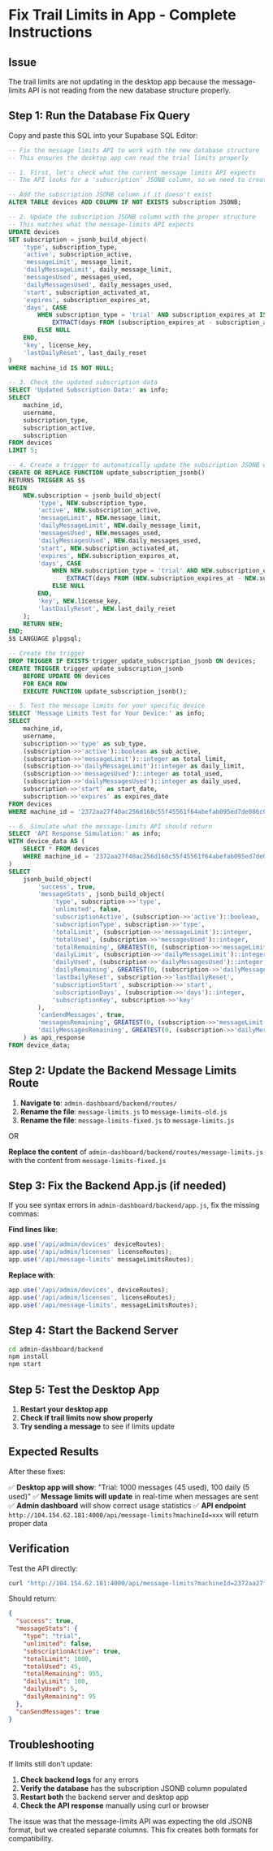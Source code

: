 # Fix Trail Limits in App - Complete Instructions

## Issue
The trail limits are not updating in the desktop app because the message-limits API is not reading from the new database structure properly.

## Step 1: Run the Database Fix Query

Copy and paste this SQL into your Supabase SQL Editor:

```sql
-- Fix the message limits API to work with the new database structure
-- This ensures the desktop app can read the trial limits properly

-- 1. First, let's check what the current message limits API expects
-- The API looks for a 'subscription' JSONB column, so we need to create that

-- Add the subscription JSONB column if it doesn't exist
ALTER TABLE devices ADD COLUMN IF NOT EXISTS subscription JSONB;

-- 2. Update the subscription JSONB column with the proper structure
-- This matches what the message-limits API expects
UPDATE devices 
SET subscription = jsonb_build_object(
    'type', subscription_type,
    'active', subscription_active,
    'messageLimit', message_limit,
    'dailyMessageLimit', daily_message_limit,
    'messagesUsed', messages_used,
    'dailyMessagesUsed', daily_messages_used,
    'start', subscription_activated_at,
    'expires', subscription_expires_at,
    'days', CASE 
        WHEN subscription_type = 'trial' AND subscription_expires_at IS NOT NULL THEN
            EXTRACT(days FROM (subscription_expires_at - subscription_activated_at))::INTEGER
        ELSE NULL
    END,
    'key', license_key,
    'lastDailyReset', last_daily_reset
)
WHERE machine_id IS NOT NULL;

-- 3. Check the updated subscription data
SELECT 'Updated Subscription Data:' as info;
SELECT 
    machine_id,
    username,
    subscription_type,
    subscription_active,
    subscription
FROM devices
LIMIT 5;

-- 4. Create a trigger to automatically update the subscription JSONB when other columns change
CREATE OR REPLACE FUNCTION update_subscription_jsonb()
RETURNS TRIGGER AS $$
BEGIN
    NEW.subscription = jsonb_build_object(
        'type', NEW.subscription_type,
        'active', NEW.subscription_active,
        'messageLimit', NEW.message_limit,
        'dailyMessageLimit', NEW.daily_message_limit,
        'messagesUsed', NEW.messages_used,
        'dailyMessagesUsed', NEW.daily_messages_used,
        'start', NEW.subscription_activated_at,
        'expires', NEW.subscription_expires_at,
        'days', CASE 
            WHEN NEW.subscription_type = 'trial' AND NEW.subscription_expires_at IS NOT NULL THEN
                EXTRACT(days FROM (NEW.subscription_expires_at - NEW.subscription_activated_at))::INTEGER
            ELSE NULL
        END,
        'key', NEW.license_key,
        'lastDailyReset', NEW.last_daily_reset
    );
    RETURN NEW;
END;
$$ LANGUAGE plpgsql;

-- Create the trigger
DROP TRIGGER IF EXISTS trigger_update_subscription_jsonb ON devices;
CREATE TRIGGER trigger_update_subscription_jsonb
    BEFORE UPDATE ON devices
    FOR EACH ROW
    EXECUTE FUNCTION update_subscription_jsonb();

-- 5. Test the message limits for your specific device
SELECT 'Message Limits Test for Your Device:' as info;
SELECT 
    machine_id,
    username,
    subscription->>'type' as sub_type,
    (subscription->>'active')::boolean as sub_active,
    (subscription->>'messageLimit')::integer as total_limit,
    (subscription->>'dailyMessageLimit')::integer as daily_limit,
    (subscription->>'messagesUsed')::integer as total_used,
    (subscription->>'dailyMessagesUsed')::integer as daily_used,
    subscription->>'start' as start_date,
    subscription->>'expires' as expires_date
FROM devices 
WHERE machine_id = '2372aa27f40ac256d160c55f45561f64abefab095ed7de086c022c3716bee7fe';

-- 6. Simulate what the message-limits API should return
SELECT 'API Response Simulation:' as info;
WITH device_data AS (
    SELECT * FROM devices 
    WHERE machine_id = '2372aa27f40ac256d160c55f45561f64abefab095ed7de086c022c3716bee7fe'
)
SELECT 
    jsonb_build_object(
        'success', true,
        'messageStats', jsonb_build_object(
            'type', subscription->>'type',
            'unlimited', false,
            'subscriptionActive', (subscription->>'active')::boolean,
            'subscriptionType', subscription->>'type',
            'totalLimit', (subscription->>'messageLimit')::integer,
            'totalUsed', (subscription->>'messagesUsed')::integer,
            'totalRemaining', GREATEST(0, (subscription->>'messageLimit')::integer - (subscription->>'messagesUsed')::integer),
            'dailyLimit', (subscription->>'dailyMessageLimit')::integer,
            'dailyUsed', (subscription->>'dailyMessagesUsed')::integer,
            'dailyRemaining', GREATEST(0, (subscription->>'dailyMessageLimit')::integer - (subscription->>'dailyMessagesUsed')::integer),
            'lastDailyReset', subscription->>'lastDailyReset',
            'subscriptionStart', subscription->>'start',
            'subscriptionDays', (subscription->>'days')::integer,
            'subscriptionKey', subscription->>'key'
        ),
        'canSendMessages', true,
        'messagesRemaining', GREATEST(0, (subscription->>'messageLimit')::integer - (subscription->>'messagesUsed')::integer),
        'dailyMessagesRemaining', GREATEST(0, (subscription->>'dailyMessageLimit')::integer - (subscription->>'dailyMessagesUsed')::integer)
    ) as api_response
FROM device_data;
```

## Step 2: Update the Backend Message Limits Route

1. **Navigate to**: `admin-dashboard/backend/routes/`
2. **Rename the file**: `message-limits.js` to `message-limits-old.js`
3. **Rename the file**: `message-limits-fixed.js` to `message-limits.js`

OR

**Replace the content** of `admin-dashboard/backend/routes/message-limits.js` with the content from `message-limits-fixed.js`

## Step 3: Fix the Backend App.js (if needed)

If you see syntax errors in `admin-dashboard/backend/app.js`, fix the missing commas:

**Find lines like**:
```javascript
app.use('/api/admin/devices' deviceRoutes);
app.use('/api/admin/licenses' licenseRoutes);
app.use('/api/message-limits' messageLimitsRoutes);
```

**Replace with**:
```javascript
app.use('/api/admin/devices', deviceRoutes);
app.use('/api/admin/licenses', licenseRoutes);
app.use('/api/message-limits', messageLimitsRoutes);
```

## Step 4: Start the Backend Server

```bash
cd admin-dashboard/backend
npm install
npm start
```

## Step 5: Test the Desktop App

1. **Restart your desktop app**
2. **Check if trail limits now show properly**
3. **Try sending a message** to see if limits update

## Expected Results

After these fixes:

✅ **Desktop app will show**: "Trial: 1000 messages (45 used), 100 daily (5 used)"
✅ **Message limits will update** in real-time when messages are sent
✅ **Admin dashboard** will show correct usage statistics
✅ **API endpoint** `http://104.154.62.181:4000/api/message-limits?machineId=xxx` will return proper data

## Verification

Test the API directly:
```bash
curl "http://104.154.62.181:4000/api/message-limits?machineId=2372aa27f40ac256d160c55f45561f64abefab095ed7de086c022c3716bee7fe"
```

Should return:
```json
{
  "success": true,
  "messageStats": {
    "type": "trial",
    "unlimited": false,
    "subscriptionActive": true,
    "totalLimit": 1000,
    "totalUsed": 45,
    "totalRemaining": 955,
    "dailyLimit": 100,
    "dailyUsed": 5,
    "dailyRemaining": 95
  },
  "canSendMessages": true
}
```

## Troubleshooting

If limits still don't update:

1. **Check backend logs** for any errors
2. **Verify the database** has the subscription JSONB column populated
3. **Restart both** the backend server and desktop app
4. **Check the API response** manually using curl or browser

The issue was that the message-limits API was expecting the old JSONB format, but we created separate columns. This fix creates both formats for compatibility.